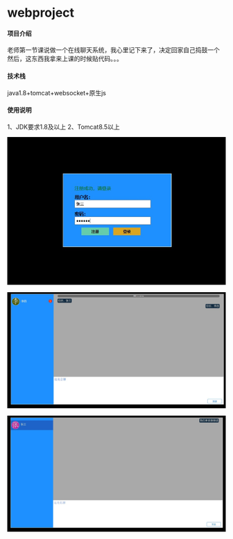 # webproject

#### 项目介绍
老师第一节课说做一个在线聊天系统，我心里记下来了，决定回家自己捣鼓一个
然后，这东西我拿来上课的时候贴代码。。。

#### 技术栈
java1.8+tomcat+websocket+原生js

#### 使用说明
1、JDK要求1.8及以上
2、Tomcat8.5以上

![注册登录](https://github.com/zzk0803/onlinechat/blob/master/%E6%B3%A8%E5%86%8C%E7%99%BB%E5%BD%95.jpg)

![公聊](https://github.com/zzk0803/onlinechat/blob/master/%E5%85%AC%E8%81%8A.jpg)

![私聊](https://github.com/zzk0803/onlinechat/blob/master/%E7%A7%81%E8%81%8A.jpg)

